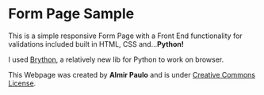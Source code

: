# Form Page Sample

This is a simple responsive Form Page with a Front End functionality for validations included built in HTML, CSS and...**Python!**

I used [Brython](https://brython.info/), a relatively new lib for Python to work on browser. 

This Webpage was created by **Almir Paulo** and is under [Creative Commons License](https://creativecommons.org/licenses/by/3.0/).

